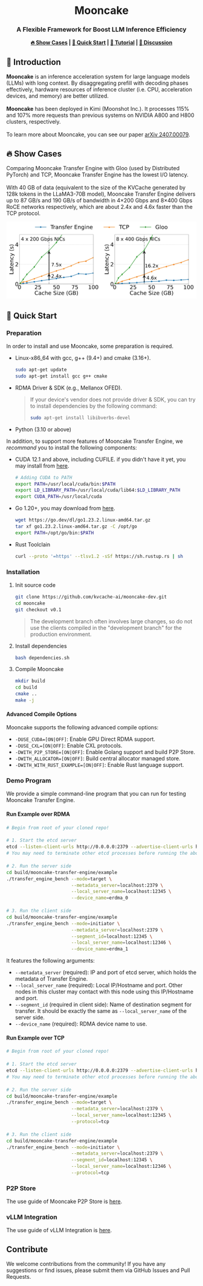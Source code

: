 <div align="center">
<h1>Mooncake</h1>
<h3>A Flexible Framework for Boost LLM Inference Efficiency</h3>
  <strong><a href="#show-cases">🔥 Show Cases</a> | <a href="#quick-start">🚀 Quick Start</a> | <a href="#tutorial">📃 Tutorial</a> | <a href="https://github.com/kvcache-ai/ktransformers/discussions">💬  Discussion </a> </strong>
</div>

<h2 id="intro">🎉 Introduction</h2>

**Mooncake** is an inference acceleration system for large language models (LLMs) with long context. By disaggregating prefill with decoding phases effectively, hardware resources of inference cluster (i.e. CPU, acceleration devices, and memory) are better utilized. 
<br/><br/>
**Mooncake** has been deployed in Kimi (Moonshot Inc.). It processes 115% and 107% more requests than previous systems on NVIDIA A800 and H800 clusters, respectively.
<br/><br/>
To learn more about Mooncake, you can see our paper [arXiv 2407.00079](https://arxiv.org/abs/2407.00079).

<h2 id="show-cases">🔥 Show Cases</h2>
Comparing Mooncake Transfer Engine with Gloo (used by Distributed PyTorch) and TCP, Mooncake Transfer Engine has the lowest I/O latency.
<br/><br/>
With 40 GB of data (equivalent to the size of the KVCache generated by 128k tokens in the LLaMA3-70B model), Mooncake Transfer Engine delivers up to 87 GB/s and 190 GB/s of bandwidth in 4×200 Gbps and 8×400 Gbps RoCE networks respectively, which are about 2.4x and 4.6x faster than the TCP protocol.

![transfer-engine-performance.png](doc/fig/transfer-engine-performance.png)

<h2 id="quick-start">🚀 Quick Start</h2>

### Preparation
In order to install and use Mooncake, some preparation is required.
- Linux-x86_64 with gcc, g++ (9.4+) and cmake (3.16+).
  ```bash
  sudo apt-get update
  sudo apt-get install gcc g++ cmake
  ```
- RDMA Driver & SDK (e.g., Mellanox OFED).
  > If your device's vendor does not provide driver & SDK, you can try to install dependencies by the following command: 
  > ```bash
  > sudo apt-get install libibverbs-devel 
  > ```
- Python (3.10 or above)

In addition, to support more features of Mooncake Transfer Engine, we *recommand* you to install the following components:

- CUDA 12.1 and above, including CUFILE. if you didn't have it yet, you may install from [here](https://developer.nvidia.com/cuda-downloads). 
  ```bash
  # Adding CUDA to PATH
  export PATH=/usr/local/cuda/bin:$PATH
  export LD_LIBRARY_PATH=/usr/local/cuda/lib64:$LD_LIBRARY_PATH
  export CUDA_PATH=/usr/local/cuda
  ```

- Go 1.20+, you may download from [here](https://go.dev/dl/).
  ```bash
  wget https://go.dev/dl/go1.23.2.linux-amd64.tar.gz
  tar xf go1.23.2.linux-amd64.tar.gz -C /opt/go
  export PATH=/opt/go/bin:$PATH
  ```

- Rust Toolclain
  ```bash
  curl --proto '=https' --tlsv1.2 -sSf https://sh.rustup.rs | sh
  ```

### Installation
1. Init source code
   ```bash
   git clone https://github.com/kvcache-ai/mooncake-dev.git
   cd mooncake
   git checkout v0.1
   ```

   > The development branch often involves large changes, so do not use the clients compiled in the "development branch" for the production environment.

2. Install dependencies
   ```bash
   bash dependencies.sh
   ```

3. Compile Mooncake
   ```bash
   mkdir build
   cd build
   cmake ..
   make -j
   ```

#### Advanced Compile Options
Mooncake supports the following advanced compile options:
- `-DUSE_CUDA=[ON|OFF]`: Enable GPU Direct RDMA support. 
- `-DUSE_CXL=[ON|OFF]`: Enable CXL protocols. 
- `-DWITH_P2P_STORE=[ON|OFF]`: Enable Golang support and build P2P Store. 
- `-DWITH_ALLOCATOR=[ON|OFF]`: Build central allocator managed store.
- `-DWITH_WITH_RUST_EXAMPLE=[ON|OFF]`: Enable Rust language support.

### Demo Program
We provide a simple command-line program that you can run for testing Mooncake Transfer Engine.

#### Run Example over RDMA
```bash
# Begin from root of your cloned repo!

# 1. Start the etcd server
etcd --listen-client-urls http://0.0.0.0:2379 --advertise-client-urls http://localhost:2379
# You may need to terminate other etcd processes before running the above command

# 2. Run the server side
cd build/mooncake-transfer-engine/example
./transfer_engine_bench --mode=target \
                        --metadata_server=localhost:2379 \
                        --local_server_name=localhost:12345 \
                        --device_name=erdma_0

# 3. Run the client side
cd build/mooncake-transfer-engine/example
./transfer_engine_bench --mode=initiator \
                        --metadata_server=localhost:2379 \
                        --segment_id=localhost:12345 \
                        --local_server_name=localhost:12346 \
                        --device_name=erdma_1
```
It features the following arguments:
- `--metadata_server` (required): IP and port of etcd server, which holds the metadata of Transfer Engine.
- `--local_server_name` (required): Local IP/Hostname and port. Other nodes in this cluster may contact with this node using this IP/Hostname and port.
- `--segment_id` (required in client side): Name of destination segment for transfer. It should be exactly the same as `--local_server_name` of the server side.
- `--device_name` (required): RDMA device name to use.

#### Run Example over TCP
```bash
# Begin from root of your cloned repo!

# 1. Start the etcd server
etcd --listen-client-urls http://0.0.0.0:2379 --advertise-client-urls http://localhost:2379
# You may need to terminate other etcd processes before running the above command

# 2. Run the server side
cd build/mooncake-transfer-engine/example
./transfer_engine_bench --mode=target \
                        --metadata_server=localhost:2379 \
                        --local_server_name=localhost:12345 \
                        --protocol=tcp

# 3. Run the client side
cd build/mooncake-transfer-engine/example
./transfer_engine_bench --mode=initiator \
                        --metadata_server=localhost:2379 \
                        --segment_id=localhost:12345 \
                        --local_server_name=localhost:12346 \
                        --protocol=tcp
```

### P2P Store
The use guide of Mooncake P2P Store is [here]().

### vLLM Integration
The use guide of vLLM Integration is [here]().

## Contribute
We welcome contributions from the community! If you have any suggestions or find issues, please submit them via GitHub Issues and Pull Requests.
